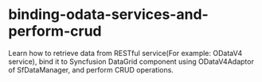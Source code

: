 # binding-odata-services-and-perform-crud
Learn how to retrieve data from RESTful service(For example: ODataV4 service), bind it to Syncfusion DataGrid component using ODataV4Adaptor of SfDataManager, and perform CRUD operations.
